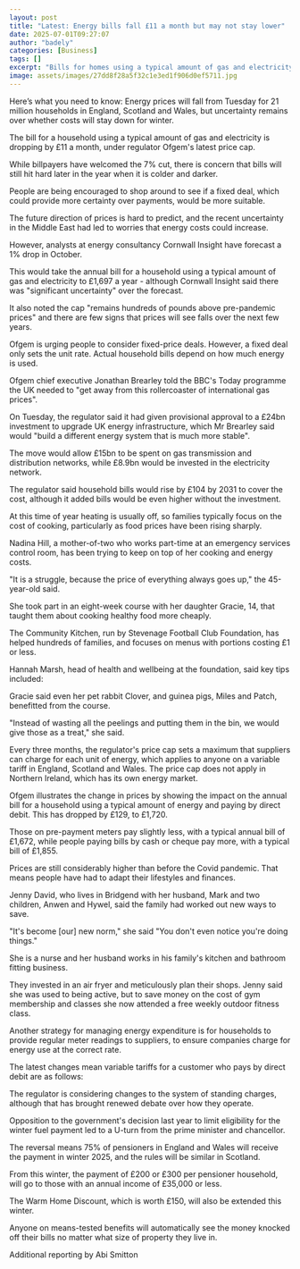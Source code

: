 ```yaml
---
layout: post
title: "Latest: Energy bills fall £11 a month but may not stay lower"
date: 2025-07-01T09:27:07
author: "badely"
categories: [Business]
tags: []
excerpt: "Bills for homes using a typical amount of gas and electricity will drop by £11 a month."
image: assets/images/27dd8f28a5f32c1e3ed1f906d0ef5711.jpg
---
```


Here’s what you need to know: Energy prices will fall from Tuesday for 21 million households in England, Scotland and Wales, but uncertainty remains over whether costs will stay down for winter.

The bill for a household using a typical amount of gas and electricity is dropping by £11 a month, under regulator Ofgem's latest price cap.

While billpayers have welcomed the 7% cut, there is concern that bills will still hit hard later in the year when it is colder and darker.

People are being encouraged to shop around to see if a fixed deal, which could provide more certainty over payments, would be more suitable.

The future direction of prices is hard to predict, and the recent uncertainty in the Middle East had led to worries that energy costs could increase.

However, analysts at energy consultancy Cornwall Insight have forecast a 1% drop in October.

This would take the annual bill for a household using a typical amount of gas and electricity to £1,697 a year - although Cornwall Insight said there was "significant uncertainty" over the forecast.

It also noted the cap "remains hundreds of pounds above pre-pandemic prices" and there are few signs that prices will see falls over the next few years.

Ofgem is urging people to consider fixed-price deals. However, a fixed deal only sets the unit rate. Actual household bills depend on how much energy is used. 

Ofgem chief executive Jonathan Brearley told the BBC's Today programme the UK needed to "get away from this rollercoaster of international gas prices".

On Tuesday, the regulator said it had given provisional approval to a £24bn investment to upgrade UK energy infrastructure, which Mr Brearley said would "build a different energy system that is much more stable".

The move would allow £15bn to be spent on gas transmission and distribution networks, while £8.9bn would be invested in the electricity network.

The regulator said household bills would rise by £104 by 2031 to cover the cost, although it added bills would be even higher without the investment.

At this time of year heating is usually off, so families typically focus on the cost of cooking, particularly as food prices have been rising sharply.

Nadina Hill, a mother-of-two who works part-time at an emergency services control room, has been trying to keep on top of her cooking and energy costs.

"It is a struggle, because the price of everything always goes up," the 45-year-old said. 

She took part in an eight-week course with her daughter Gracie, 14, that taught them about cooking healthy food more cheaply.

The Community Kitchen, run by Stevenage Football Club Foundation, has helped hundreds of families, and focuses on menus with portions costing £1 or less.

Hannah Marsh, head of health and wellbeing at the foundation, said key tips included:

Gracie said even her pet rabbit Clover, and guinea pigs, Miles and Patch, benefitted from the course. 

"Instead of wasting all the peelings and putting them in the bin, we would give those as a treat," she said.

Every three months, the regulator's price cap sets a maximum that suppliers can charge for each unit of energy, which applies to anyone on a variable tariff in England, Scotland and Wales. The price cap does not apply in Northern Ireland, which has its own energy market.

Ofgem illustrates the change in prices by showing the impact on the annual bill for a household using a typical amount of energy and paying by direct debit. This has dropped by £129, to £1,720.

Those on pre-payment meters pay slightly less, with a typical annual bill of £1,672, while people paying bills by cash or cheque pay more, with a typical bill of £1,855.

Prices are still considerably higher than before the Covid pandemic. That means people have had to adapt their lifestyles and finances.

Jenny David, who lives in Bridgend with her husband, Mark and two children, Anwen and Hywel, said the family had worked out new ways to save.

"It's become [our] new norm," she said "You don't even notice you're doing things."

She is a nurse and her husband works in his family's kitchen and bathroom fitting business.

They invested in an air fryer and meticulously plan their shops. Jenny said she was used to being active, but to save money on the cost of gym membership and classes she now attended a free weekly outdoor fitness class. 

Another strategy for managing energy expenditure is for households to provide regular meter readings to suppliers, to ensure companies charge for energy use at the correct rate.

The latest changes mean variable tariffs for a customer who pays by direct debit are as follows:

The regulator is considering changes to the system of standing charges, although that has brought renewed debate over how they operate.

Opposition to the government's decision last year to limit eligibility for the winter fuel payment led to a U-turn from the prime minister and chancellor.

The reversal means 75% of pensioners in England and Wales will receive the payment in winter 2025, and the rules will be similar in Scotland.

From this winter, the payment of £200 or £300 per pensioner household, will go to those with an annual income of £35,000 or less.

The Warm Home Discount, which is worth £150, will also be extended this winter.

Anyone on means-tested benefits will automatically see the money knocked off their bills no matter what size of property they live in.

Additional reporting by Abi Smitton

